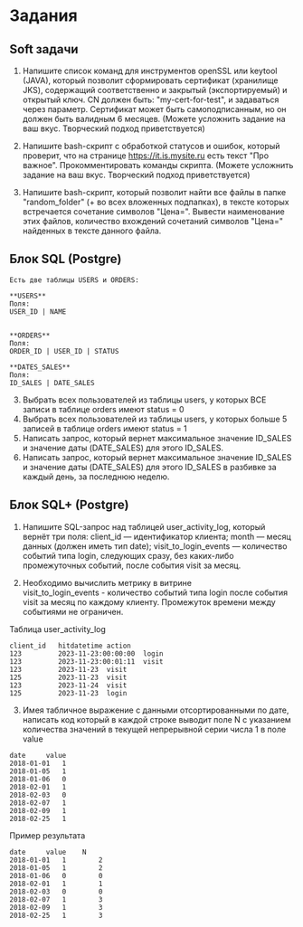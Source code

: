 # Задания

## Soft задачи

1. Напишите список команд для инструментов openSSL или keytool (JAVA), который позволит сформировать сертификат (хранилище JKS), содержащий соответственно и закрытый (экспортируемый) и открытый ключ. CN должен быть: "my-cert-for-test", и задаваться через параметр. Сертификат может быть самоподписанным, но он должен быть валидным 6 месяцев. (Можете усложнить задание на ваш вкус. Творческий подход приветствуется)

2. Напишите bash-скрипт с обработкой статусов и ошибок, который проверит, что на странице https://it.is.mysite.ru есть текст "Про важное". Прокомментировать команды скрипта. (Можете усложнить задание на ваш вкус. Творческий подход приветствуется)

2. Напишите bash-скрипт, который позволит найти все файлы в папке "random_folder" (+ во всех вложенных подпапках), в тексте которых встречается сочетание символов "Цена=".
Вывести наименование этих файлов, количество вхождений сочетаний символов "Цена=" найденных в тексте данного файла.

## Блок SQL (Postgre)

```
Есть две таблицы USERS и ORDERS:

**USERS**
Поля:
USER_ID | NAME


**ORDERS**
Поля:
ORDER_ID | USER_ID | STATUS

**DATES_SALES**
Поля:
ID_SALES | DATE_SALES

```

3. Выбрать всех пользователей из таблицы users, у которых ВСЕ записи в таблице orders имеют status = 0
4. Выбрать всех пользователей из таблицы users, у которых больше 5 записей в таблице orders имеют status = 1
5. Написать запрос, который вернет максимальное значение ID_SALES и значение даты (DATE_SALES) для этого ID_SALES.
6. Написать запрос, который вернет максимальное значение ID_SALES и значение даты (DATE_SALES) для этого ID_SALES в разбивке за каждый день, за последнюю неделю.

## Блок SQL+ (Postgre)

1. Напишите SQL-запрос над таблицей user_activity_log, который вернёт три поля: 
client_id — идентификатор клиента;
month — месяц данных (должен иметь тип date);
visit_to_login_events — количество событий типа login, следующих сразу, 
без каких-либо промежуточных событий, после события visit за месяц.
 
2. Необходимо вычислить метрику в витрине  
visit_to_login_events - количество событий типа login после события visit за месяц по каждому клиенту. 
Промежуток времени между событиями не ограничен.
 
Таблица user_activity_log
```
client_id   hitdatetime action
123         2023-11-23:00:00:00  login
123         2023-11-23:00:01:11  visit
123         2023-11-23  visit
125         2023-11-23  visit
123         2023-11-24  visit
125         2023-11-23  login
```

3. Имея табличное выражение с данными отсортированными по дате, написать код который в каждой строке выводит поле N с указанием количества значений в текущей непрерывной серии числа 1 в поле value 
```
date     value 
2018-01-01   1 
2018-01-05   1 
2018-01-06   0 
2018-02-01   1 
2018-02-03   0 
2018-02-07   1 
2018-02-09   1 
2018-02-25   1 
```

Пример результата 
```
date     value    N 
2018-01-01   1        2 
2018-01-05   1        2 
2018-01-06   0        0 
2018-02-01   1        1 
2018-02-03   0        0 
2018-02-07   1        3 
2018-02-09   1        3 
2018-02-25   1        3
```